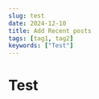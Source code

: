 ```yaml
---
slug: test
date: 2024-12-10
title: Add Recent posts
tags: [tag1, tag2]
keywords: ["Test"]
---
```


# Test



